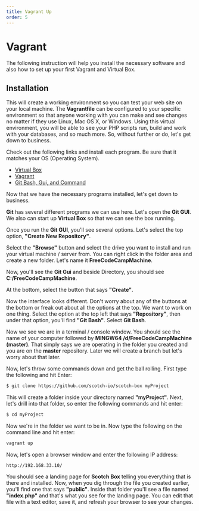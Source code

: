 ```yaml
---
title: Vagrant Up
order: 5
---
```

# Vagrant

The following instruction will help you install the necessary software and also how to set up your first Vagrant and Virtual Box.

## Installation

This will create a working environment so you can test your web site on your local machine. The **Vagrantfile** can be configured to your specific environment so that anyone working with you can make and see changes no matter if they use Linux, Mac OS X, or Windows. Using this virtual environment, you will be able to see your PHP scripts run, build and work with your databases, and so much more. So, without further or do, let's get down to business.

Check out the following links and install each program. Be sure that it matches your OS (Operating System).

- [Virtual Box](https://www.virtualbox.org/)
- [Vagrant](https://www.vagrantup.com/downloads.html)
- [Git Bash, Gui, and Command](https://git-scm.com/downloads)

Now that we have the necessary programs installed, let's get down to business.

**Git** has several different programs we can use here. Let's open the **Git GUI**. We also can start up **Virtual Box** so that we can see the box running.

Once you run the **Git GUI**, you'll see several options. Let's select the top option, **"Create New Repository"**.

Select the **"Browse"** button and select the drive you want to install and run your virtual machine / server from. You can right click in the folder area and create a new folder. Let's name it **FreeCodeCampMachine**.

Now, you'll see the **Git Gui** and beside Directory, you should see **C:/FreeCodeCampMachine**.

At the bottom, select the button that says **"Create"**.

Now the interface looks different. Don't worry about any of the buttons at the bottom or freak out about all the options at the top. We want to work on one thing. Select the option at the top left that says **"Repository"**, then under that option, you'll find **"Git Bash"**. Select **Git Bash**.

Now we see we are in a terminal / console window. You should see the name of your computer followed by **MINGW64 /d/FreeCodeCampMachine (master)**. That simply says we are operating in the folder you created and you are on the **master** repository. Later we will create a branch but let's worry about that later.

Now, let's throw some commands down and get the ball rolling. First type the following and hit Enter:

```bash
$ git clone https://github.com/scotch-io/scotch-box myProject
```

This will create a folder inside your directory named **"myProject"**. Next, let's drill into that folder, so enter the following commands and hit enter:

```bash
$ cd myProject
```

Now we're in the folder we want to be in. Now type the following on the command line and hit enter:

```bash
vagrant up
```

Now, let's open a browser window and enter the following IP address:

```
http://192.168.33.10/
```

You should see a landing page for **Scotch Box** telling you everything that is there and installed. Now, when you dig through the file you created earlier, you'll find one that says **"public"**. Inside that folder you'll see a file named **"index.php"** and that's what you see for the landing page. You can edit that file with a text editor, save it, and refresh your browser to see your changes.
